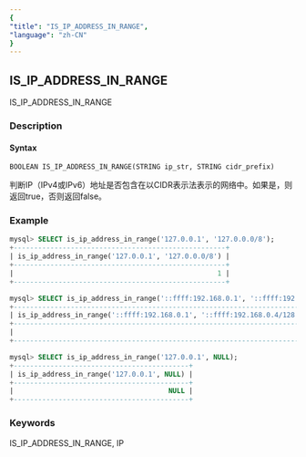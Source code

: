 ```yaml
---
{
"title": "IS_IP_ADDRESS_IN_RANGE",
"language": "zh-CN"
}
---
```


<!-- 
Licensed to the Apache Software Foundation (ASF) under one
or more contributor license agreements.  See the NOTICE file
distributed with this work for additional information
regarding copyright ownership.  The ASF licenses this file
to you under the Apache License, Version 2.0 (the
"License"); you may not use this file except in compliance
with the License.  You may obtain a copy of the License at
  http://www.apache.org/licenses/LICENSE-2.0
Unless required by applicable law or agreed to in writing,
software distributed under the License is distributed on an
"AS IS" BASIS, WITHOUT WARRANTIES OR CONDITIONS OF ANY
KIND, either express or implied.  See the License for the
specific language governing permissions and limitations
under the License.
-->

## IS_IP_ADDRESS_IN_RANGE

IS_IP_ADDRESS_IN_RANGE

### Description

#### Syntax

`BOOLEAN IS_IP_ADDRESS_IN_RANGE(STRING ip_str, STRING cidr_prefix)`

判断IP（IPv4或IPv6）地址是否包含在以CIDR表示法表示的网络中。如果是，则返回true，否则返回false。

### Example

```sql
mysql> SELECT is_ip_address_in_range('127.0.0.1', '127.0.0.0/8');
+----------------------------------------------------+
| is_ip_address_in_range('127.0.0.1', '127.0.0.0/8') |
+----------------------------------------------------+
|                                                  1 |
+----------------------------------------------------+

mysql> SELECT is_ip_address_in_range('::ffff:192.168.0.1', '::ffff:192.168.0.4/128');
+------------------------------------------------------------------------+
| is_ip_address_in_range('::ffff:192.168.0.1', '::ffff:192.168.0.4/128') |
+------------------------------------------------------------------------+
|                                                                      0 |
+------------------------------------------------------------------------+

mysql> SELECT is_ip_address_in_range('127.0.0.1', NULL);
+-------------------------------------------+
| is_ip_address_in_range('127.0.0.1', NULL) |
+-------------------------------------------+
|                                      NULL |
+-------------------------------------------+
```

### Keywords

IS_IP_ADDRESS_IN_RANGE, IP

